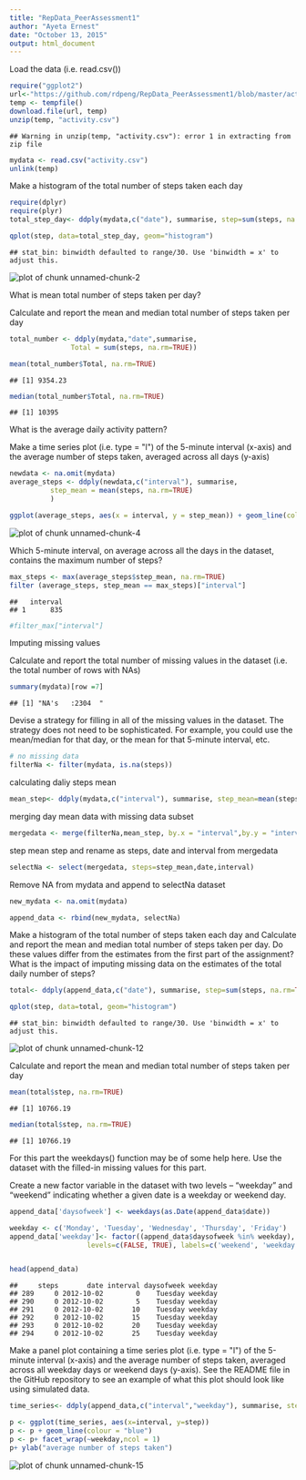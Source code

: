 ```yaml
---
title: "RepData_PeerAssessment1"
author: "Ayeta Ernest"
date: "October 13, 2015"
output: html_document
---
```

Load the data (i.e. read.csv())


```r
require("ggplot2")
url<-"https://github.com/rdpeng/RepData_PeerAssessment1/blob/master/activity.zip"
temp <- tempfile()
download.file(url, temp)
unzip(temp, "activity.csv")
```

```
## Warning in unzip(temp, "activity.csv"): error 1 in extracting from zip file
```

```r
mydata <- read.csv("activity.csv")
unlink(temp)
```

Make a histogram of the total number of steps taken each day


```r
require(dplyr)
require(plyr)
total_step_day<- ddply(mydata,c("date"), summarise, step=sum(steps, na.rm=TRUE))

qplot(step, data=total_step_day, geom="histogram")
```

```
## stat_bin: binwidth defaulted to range/30. Use 'binwidth = x' to adjust this.
```

![plot of chunk unnamed-chunk-2](figure/unnamed-chunk-2-1.png) 

What is mean total number of steps taken per day?

Calculate and report the mean and median total number of steps taken per day


```r
total_number <- ddply(mydata,"date",summarise,
               Total = sum(steps, na.rm=TRUE))

mean(total_number$Total, na.rm=TRUE)
```

```
## [1] 9354.23
```

```r
median(total_number$Total, na.rm=TRUE)
```

```
## [1] 10395
```


What is the average daily activity pattern?

Make a time series plot (i.e. type = "l") of the 5-minute interval (x-axis) and the average number of steps taken, averaged across all days (y-axis)




```r
newdata <- na.omit(mydata)
average_steps <- ddply(newdata,c("interval"), summarise,
          step_mean = mean(steps, na.rm=TRUE)
          )

ggplot(average_steps, aes(x = interval, y = step_mean)) + geom_line(colour = "green")
```

![plot of chunk unnamed-chunk-4](figure/unnamed-chunk-4-1.png) 

Which 5-minute interval, on average across all the days in the dataset, contains the maximum number of steps?


```r
max_steps <- max(average_steps$step_mean, na.rm=TRUE)
filter (average_steps, step_mean == max_steps)["interval"] 
```

```
##   interval
## 1      835
```

```r
#filter_max["interval"]
```

Imputing missing values

Calculate and report the total number of missing values in the dataset (i.e. the total number of rows with NAs)


```r
summary(mydata)[row =7]
```

```
## [1] "NA's   :2304  "
```

Devise a strategy for filling in all of the missing values in the dataset. The strategy does not need to be sophisticated. For example, you could use the mean/median for that day, or the mean for that 5-minute interval, etc.


```r
# no missing data
filterNa <- filter(mydata, is.na(steps))
```

calculating daliy steps mean


```r
mean_step<- ddply(mydata,c("interval"), summarise, step_mean=mean(steps, na.rm=TRUE))
```

merging day mean data with missing data subset


```r
mergedata <- merge(filterNa,mean_step, by.x = "interval",by.y = "interval")
```

step mean step and rename as steps, date and interval from mergedata


```r
selectNa <- select(mergedata, steps=step_mean,date,interval)
```

Remove NA from mydata and append to selectNa dataset


```r
new_mydata <- na.omit(mydata)

append_data <- rbind(new_mydata, selectNa)
```


Make a histogram of the total number of steps taken each day and Calculate and report the mean and median total number of steps taken per day. Do these values differ from the estimates from the first part of the assignment? What is the impact of imputing missing data on the estimates of the total daily number of steps?


```r
total<- ddply(append_data,c("date"), summarise, step=sum(steps, na.rm=TRUE))

qplot(step, data=total, geom="histogram")
```

```
## stat_bin: binwidth defaulted to range/30. Use 'binwidth = x' to adjust this.
```

![plot of chunk unnamed-chunk-12](figure/unnamed-chunk-12-1.png) 

Calculate and report the mean and median total number of steps taken per day


```r
mean(total$step, na.rm=TRUE)
```

```
## [1] 10766.19
```

```r
median(total$step, na.rm=TRUE)
```

```
## [1] 10766.19
```

For this part the weekdays() function may be of some help here. Use the dataset with the filled-in missing values for this part.

Create a new factor variable in the dataset with two levels – “weekday” and “weekend” indicating whether a given date is a weekday or weekend day.




```r
append_data['daysofweek'] <- weekdays(as.Date(append_data$date))

weekday <- c('Monday', 'Tuesday', 'Wednesday', 'Thursday', 'Friday')
append_data['weekday']<- factor((append_data$daysofweek %in% weekday), 
                   levels=c(FALSE, TRUE), labels=c('weekend', 'weekday'))


head(append_data)
```

```
##     steps       date interval daysofweek weekday
## 289     0 2012-10-02        0    Tuesday weekday
## 290     0 2012-10-02        5    Tuesday weekday
## 291     0 2012-10-02       10    Tuesday weekday
## 292     0 2012-10-02       15    Tuesday weekday
## 293     0 2012-10-02       20    Tuesday weekday
## 294     0 2012-10-02       25    Tuesday weekday
```


Make a panel plot containing a time series plot (i.e. type = "l") of the 5-minute interval (x-axis) and the average number of steps taken, averaged across all weekday days or weekend days (y-axis). See the README file in the GitHub repository to see an example of what this plot should look like using simulated data.


```r
time_series<- ddply(append_data,c("interval","weekday"), summarise, step=mean(steps, na.rm=TRUE))

p <- ggplot(time_series, aes(x=interval, y=step))
p <- p + geom_line(colour = "blue")
p <- p+ facet_wrap(~weekday,ncol = 1)
p+ ylab("average number of steps taken")
```

![plot of chunk unnamed-chunk-15](figure/unnamed-chunk-15-1.png) 
